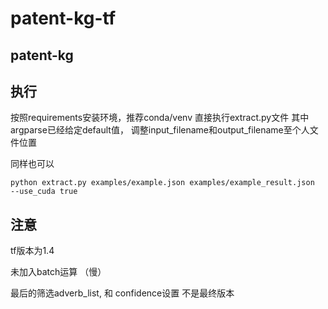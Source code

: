 # patent-kg-tf
## patent-kg

## 执行
按照requirements安装环境，推荐conda/venv
直接执行extract.py文件
其中argparse已经给定default值，
调整input_filename和output_filename至个人文件位置

同样也可以
```
python extract.py examples/example.json examples/example_result.json  --use_cuda true

```

## 注意
tf版本为1.4  

未加入batch运算 （慢）

最后的筛选adverb_list, 和 confidence设置 不是最终版本


